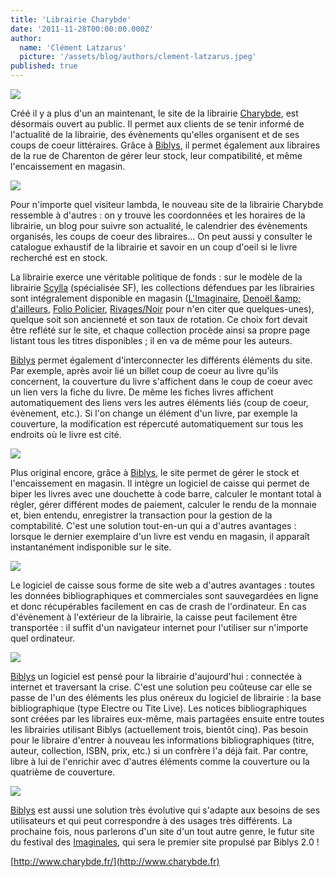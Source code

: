 ```yaml
---
title: 'Librairie Charybde'
date: '2011-11-28T00:00:00.000Z'
author:
  name: 'Clément Latzarus'
  picture: '/assets/blog/authors/clement-latzarus.jpeg'
published: true
---
```


 ![](http://www.biblys.fr/biblys/media/blog/charybde.png)

   
 Créé il y a plus d&#039;un an maintenant, le site de la librairie [Charybde](http://www.charybde.fr/), est désormais ouvert au public. Il permet aux clients de se tenir informé de l&#039;actualité de la librairie, des évènements qu&#039;elles organisent et de ses coups de coeur littéraires. Grâce à [Biblys](http://www.biblys.fr/), il permet également aux libraires de la rue de Charenton de gérer leur stock, leur compatibilité, et même l&#039;encaissement en magasin.

 ![](http://www.biblys.fr/biblys/media/blog/charybde-1.jpg)

 Pour n&#039;importe quel visiteur lambda, le nouveau site de la librairie Charybde ressemble à d&#039;autres : on y trouve les coordonnées et les horaires de la librairie, un blog pour suivre son actualité, le calendrier des évènements organisés, les coups de coeur des libraires... On peut aussi y consulter le catalogue exhaustif de la librairie et savoir en un coup d&#039;oeil si le livre recherché est en stock.

 La librairie exerce une véritable politique de fonds : sur le modèle de la librairie [Scylla](http://www.scylla.fr/) (spécialisée SF), les collections défendues par les librairies sont intégralement disponible en magasin ([L&#039;Imaginaire](http://www.charybde.fr/collection/l-imaginaire), [Denoël &amp;amp; d&#039;ailleurs](http://www.charybde.fr/collection/et-d-ailleurs), [Folio Policier](http://www.charybde.fr/collection/folio-policier), [Rivages/Noir](http://www.charybde.fr/collection/rivagesnoir) pour n&#039;en citer que quelques-unes), quelque soit son ancienneté et son taux de rotation. Ce choix fort devait être reflété sur le site, et chaque collection procède ainsi sa propre page listant tous les titres disponibles ; il en va de même pour les auteurs.

 [Biblys](http://www.biblys.fr/) permet également d&#039;interconnecter les différents éléments du site. Par exemple, après avoir lié un billet coup de coeur au livre qu&#039;ils concernent, la couverture du livre s&#039;affichent dans le coup de coeur avec un lien vers la fiche du livre. De même les fiches livres affichent automatiquement des liens vers les autres éléments liés (coup de coeur, évènement, etc.). Si l&#039;on change un élément d&#039;un livre, par exemple la couverture, la modification est répercuté automatiquement sur tous les endroits où le livre est cité.

 ![](http://www.biblys.fr/biblys/media/blog/charybde-2.jpg)

 Plus original encore, grâce à [Biblys](http://www.biblys.fr/), le site permet de gérer le stock et l&#039;encaissement en magasin. Il intègre un logiciel de caisse qui permet de biper les livres avec une douchette à code barre, calculer le montant total à régler, gérer différent modes de paiement, calculer le rendu de la monnaie et, bien entendu, enregistrer la transaction pour la gestion de la comptabilité. C&#039;est une solution tout-en-un qui a d&#039;autres avantages : lorsque le dernier exemplaire d&#039;un livre est vendu en magasin, il apparaît instantanément indisponible sur le site.

 ![](http://www.biblys.fr/biblys/media/blog/charybde-3.jpg)

 Le logiciel de caisse sous forme de site web a d&#039;autres avantages : toutes les données bibliographiques et commerciales sont sauvegardées en ligne et donc récupérables facilement en cas de crash de l&#039;ordinateur. En cas d&#039;évènement à l&#039;extérieur de la librairie, la caisse peut facilement être transportée : il suffit d&#039;un navigateur internet pour l&#039;utiliser sur n&#039;importe quel ordinateur.

 ![](http://www.biblys.fr/biblys/media/blog/charybde-4.jpg)

 [Biblys](http://www.biblys.fr/) un logiciel est pensé pour la librairie d&#039;aujourd&#039;hui : connectée à internet et traversant la crise. C&#039;est une solution peu coûteuse car elle se passe de l&#039;un des éléments les plus onéreux du logiciel de librairie : la base bibliographique (type Electre ou Tite Live). Les notices bibliographiques sont créées par les libraires eux-même, mais partagées ensuite entre toutes les librairies utilisant Biblys (actuellement trois, bientôt cinq). Pas besoin pour le libraire d&#039;entrer à nouveau les informations bibliographiques (titre, auteur, collection, ISBN, prix, etc.) si un confrère l&#039;a déjà fait. Par contre, libre à lui de l&#039;enrichir avec d&#039;autres éléments comme la couverture ou la quatrième de couverture.

 ![](http://www.biblys.fr/biblys/media/blog/charybde-5.jpg)

 [Biblys](http://www.biblys.fr/) est aussi une solution très évolutive qui s&#039;adapte aux besoins de ses utilisateurs et qui peut correspondre à des usages très différents. La prochaine fois, nous parlerons d&#039;un site d&#039;un tout autre genre, le futur site du festival des [Imaginales](http://www.imaginales.fr/), qui sera le premier site propulsé par Biblys 2.0 !

 [http://www.charybde.fr/](http://www.charybde.fr)
